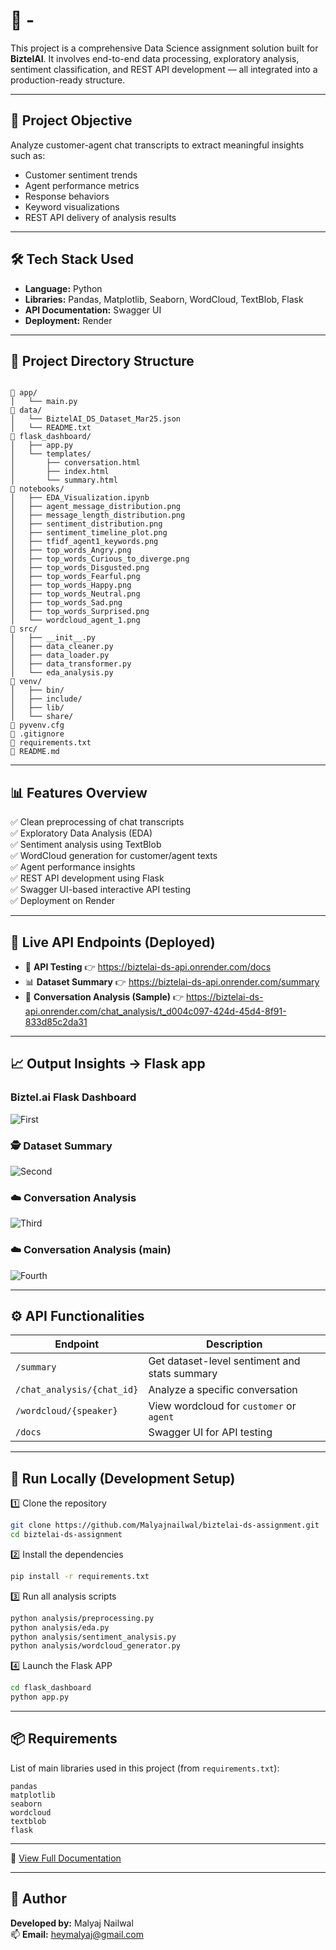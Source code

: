 # 🤖 -

This project is a comprehensive Data Science assignment solution built for **BiztelAI**. It involves end-to-end data processing, exploratory analysis, sentiment classification, and REST API development — all integrated into a production-ready structure.

---

## 🚀 Project Objective

Analyze customer-agent chat transcripts to extract meaningful insights such as:
- Customer sentiment trends  
- Agent performance metrics  
- Response behaviors  
- Keyword visualizations  
- REST API delivery of analysis results

---

## 🛠️ Tech Stack Used

- **Language:** Python  
- **Libraries:** Pandas, Matplotlib, Seaborn, WordCloud, TextBlob, Flask  
- **API Documentation:** Swagger UI  
- **Deployment:** Render

---

## 📁 Project Directory Structure

```

📁 app/
│   └── main.py
📁 data/
│   └── BiztelAI_DS_Dataset_Mar25.json
│   └── README.txt
📁 flask_dashboard/
│   ├── app.py
│   └── templates/
│       ├── conversation.html
│       ├── index.html
│       └── summary.html
📁 notebooks/
│   ├── EDA_Visualization.ipynb
│   ├── agent_message_distribution.png
│   ├── message_length_distribution.png
│   ├── sentiment_distribution.png
│   ├── sentiment_timeline_plot.png
│   ├── tfidf_agent1_keywords.png
│   ├── top_words_Angry.png
│   ├── top_words_Curious_to_diverge.png
│   ├── top_words_Disgusted.png
│   ├── top_words_Fearful.png
│   ├── top_words_Happy.png
│   ├── top_words_Neutral.png
│   ├── top_words_Sad.png
│   ├── top_words_Surprised.png
│   └── wordcloud_agent_1.png
📁 src/
│   ├── __init__.py
│   ├── data_cleaner.py
│   ├── data_loader.py
│   ├── data_transformer.py
│   └── eda_analysis.py
📁 venv/
│   ├── bin/
│   ├── include/
│   ├── lib/
│   └── share/
📄 pyvenv.cfg
📄 .gitignore
📄 requirements.txt
📄 README.md

```

---

## 📊 Features Overview

✅ Clean preprocessing of chat transcripts  
✅ Exploratory Data Analysis (EDA)  
✅ Sentiment analysis using TextBlob  
✅ WordCloud generation for customer/agent texts  
✅ Agent performance insights  
✅ REST API development using Flask  
✅ Swagger UI-based interactive API testing  
✅ Deployment on Render

---

## 🔗 Live API Endpoints (Deployed)

- 🚀 **API Testing** 👉 https://biztelai-ds-api.onrender.com/docs  
- 📊 **Dataset Summary** 👉 https://biztelai-ds-api.onrender.com/summary  
- 💬 **Conversation Analysis (Sample)** 👉 https://biztelai-ds-api.onrender.com/chat_analysis/t_d004c097-424d-45d4-8f91-833d85c2da31

---

## 📈 Output Insights -> Flask app

### Biztel.ai Flask Dashboard
![First](assets/a.png)

### 🕵️ Dataset Summary
![Second](assets/b.png)

### ☁️ Conversation Analysis
![Third](assets/c.png)

### ☁️ Conversation Analysis (main)
![Fourth](assets/d.png)

---

## ⚙️ API Functionalities

| Endpoint | Description |
|---------|-------------|
| `/summary` | Get dataset-level sentiment and stats summary |
| `/chat_analysis/{chat_id}` | Analyze a specific conversation |
| `/wordcloud/{speaker}` | View wordcloud for `customer` or `agent` |
| `/docs` | Swagger UI for API testing |

---

## 🔧 Run Locally (Development Setup)

1️⃣ Clone the repository  
```bash
git clone https://github.com/Malyajnailwal/biztelai-ds-assignment.git 
cd biztelai-ds-assignment
```

2️⃣ Install the dependencies  
```bash
pip install -r requirements.txt
```

3️⃣ Run all analysis scripts  
```bash
python analysis/preprocessing.py
python analysis/eda.py
python analysis/sentiment_analysis.py
python analysis/wordcloud_generator.py
```

4️⃣ Launch the Flask APP  
```bash
cd flask_dashboard
python app.py
```

---

## 📦 Requirements

List of main libraries used in this project (from `requirements.txt`):
```
pandas
matplotlib
seaborn
wordcloud
textblob
flask
```

---
📘 [View Full Documentation](./DOCUMENTATION.md)

---

## 🙌 Author

**Developed by:** Malyaj Nailwal  
📫 **Email:** heymalyaj@gmail.com
